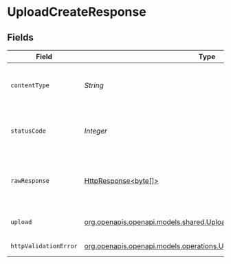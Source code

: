 # UploadCreateResponse


## Fields

| Field                                                                                                                                | Type                                                                                                                                 | Required                                                                                                                             | Description                                                                                                                          |
| ------------------------------------------------------------------------------------------------------------------------------------ | ------------------------------------------------------------------------------------------------------------------------------------ | ------------------------------------------------------------------------------------------------------------------------------------ | ------------------------------------------------------------------------------------------------------------------------------------ |
| `contentType`                                                                                                                        | *String*                                                                                                                             | :heavy_check_mark:                                                                                                                   | HTTP response content type for this operation                                                                                        |
| `statusCode`                                                                                                                         | *Integer*                                                                                                                            | :heavy_check_mark:                                                                                                                   | HTTP response status code for this operation                                                                                         |
| `rawResponse`                                                                                                                        | [HttpResponse<byte[]>](https://docs.oracle.com/en/java/javase/11/docs/api/java.net.http/java/net/http/HttpResponse.html)             | :heavy_check_mark:                                                                                                                   | Raw HTTP response; suitable for custom response parsing                                                                              |
| `upload`                                                                                                                             | [org.openapis.openapi.models.shared.Upload](../../models/shared/Upload.md)                                                           | :heavy_minus_sign:                                                                                                                   | Upload created successfully                                                                                                          |
| `httpValidationError`                                                                                                                | [org.openapis.openapi.models.operations.UploadCreateHTTPValidationError](../../models/operations/UploadCreateHTTPValidationError.md) | :heavy_minus_sign:                                                                                                                   | Validation Error                                                                                                                     |